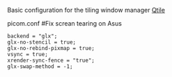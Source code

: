 Basic configuration for the tiling window manager [Qtile](https://github.com/qtile/qtile)

picom.conf #Fix screan tearing on Asus

```
backend = "glx";
glx-no-stencil = true;
glx-no-rebind-pixmap = true;
vsync = true;
xrender-sync-fence = "true";
glx-swap-method = -1;
```
